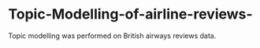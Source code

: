 # Topic-Modelling-of-airline-reviews-
Topic modelling was performed on British airways reviews data.
